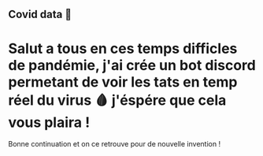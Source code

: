 ## Covid data 🤖

# Salut a tous en ces temps difficles de pandémie, j'ai crée un bot discord permetant de voir les tats en temp réel du virus 🩸 j'éspére que cela vous plaira ! 
 Bonne continuation et on ce retrouve pour de nouvelle invention !
